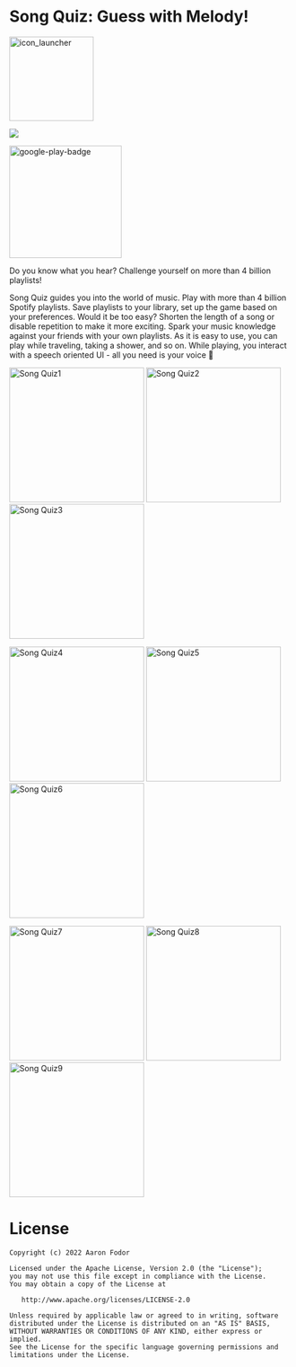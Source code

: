 # Song Quiz: Guess with Melody!
[<img src="https://user-images.githubusercontent.com/37120889/158266044-ac227b70-dd40-4d1c-9b50-d7d799273065.png" alt="icon_launcher" width="150"/>](https://github.com/aaronfodor/SongQuiz)

![](https://img.shields.io/github/license/aaronfodor/SongQuiz) 

[<img src="https://user-images.githubusercontent.com/37120889/122966033-22a2b180-d389-11eb-8b13-f65fabed4bf7.png" alt="google-play-badge" width="200"/>](https://play.google.com/store/apps/details?id=com.aaronfodor.android.songquiz)

Do you know what you hear? Challenge yourself on more than 4 billion playlists!

Song Quiz guides you into the world of music. Play with more than 4 billion Spotify playlists. Save playlists to your library, set up the game based on your preferences. Would it be too easy? Shorten the length of a song or disable repetition to make it more exciting. Spark your music knowledge against your friends with your own playlists. As it is easy to use, you can play while traveling, taking a shower, and so on. While playing, you interact with a speech oriented UI - all you need is your voice 🎵

<p float="middle">
 	<img src="https://user-images.githubusercontent.com/37120889/125031538-160ea080-e08d-11eb-9065-aa9920afa8ca.PNG" alt="Song Quiz1" width="240"/>
	<img src="https://user-images.githubusercontent.com/37120889/125031544-173fcd80-e08d-11eb-918e-6f148a304edd.PNG" alt="Song Quiz2" width="240"/>
	<img src="https://user-images.githubusercontent.com/37120889/125031546-173fcd80-e08d-11eb-9e3e-0d9e762a53e6.PNG" alt="Song Quiz3" width="240"/>
</p>
<p float="middle">
	<img src="https://user-images.githubusercontent.com/37120889/126392564-502783c0-630d-441a-b771-2ebbb7592771.png" alt="Song Quiz4" width="240"/>
	<img src="https://user-images.githubusercontent.com/37120889/126392736-599e6913-b624-47eb-8d97-7e2877be45ad.png" alt="Song Quiz5" width="240"/>
    <img src="https://user-images.githubusercontent.com/37120889/125031551-1870fa80-e08d-11eb-9f39-535f76b4ec5f.PNG" alt="Song Quiz6" width="240"/>
</p>


<p float="middle">
	<img src="https://user-images.githubusercontent.com/37120889/125031565-1c9d1800-e08d-11eb-909d-803a1715e269.PNG" alt="Song Quiz7" height="240"/>
 	<img src="https://user-images.githubusercontent.com/37120889/125031567-1dce4500-e08d-11eb-94f6-8bfe6bb4e871.PNG" alt="Song Quiz8" height="240"/>
 	<img src="https://user-images.githubusercontent.com/37120889/125031568-1dce4500-e08d-11eb-93be-65c990725c16.PNG" alt="Song Quiz9" height="240"/>
</p>

# License

    Copyright (c) 2022 Aaron Fodor
    
    Licensed under the Apache License, Version 2.0 (the "License");
    you may not use this file except in compliance with the License.
    You may obtain a copy of the License at
    
       http://www.apache.org/licenses/LICENSE-2.0
    
    Unless required by applicable law or agreed to in writing, software
    distributed under the License is distributed on an "AS IS" BASIS,
    WITHOUT WARRANTIES OR CONDITIONS OF ANY KIND, either express or implied.
    See the License for the specific language governing permissions and
    limitations under the License.